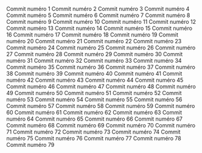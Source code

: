 Commit numéro 1
Commit numéro 2
Commit numéro 3
Commit numéro 4
Commit numéro 5
Commit numéro 6
Commit numéro 7
Commit numéro 8
Commit numéro 9
Commit numéro 10
Commit numéro 11
Commit numéro 12
Commit numéro 13
Commit numéro 14
Commit numéro 15
Commit numéro 16
Commit numéro 17
Commit numéro 18
Commit numéro 19
Commit numéro 20
Commit numéro 21
Commit numéro 22
Commit numéro 23
Commit numéro 24
Commit numéro 25
Commit numéro 26
Commit numéro 27
Commit numéro 28
Commit numéro 29
Commit numéro 30
Commit numéro 31
Commit numéro 32
Commit numéro 33
Commit numéro 34
Commit numéro 35
Commit numéro 36
Commit numéro 37
Commit numéro 38
Commit numéro 39
Commit numéro 40
Commit numéro 41
Commit numéro 42
Commit numéro 43
Commit numéro 44
Commit numéro 45
Commit numéro 46
Commit numéro 47
Commit numéro 48
Commit numéro 49
Commit numéro 50
Commit numéro 51
Commit numéro 52
Commit numéro 53
Commit numéro 54
Commit numéro 55
Commit numéro 56
Commit numéro 57
Commit numéro 58
Commit numéro 59
Commit numéro 60
Commit numéro 61
Commit numéro 62
Commit numéro 63
Commit numéro 64
Commit numéro 65
Commit numéro 66
Commit numéro 67
Commit numéro 68
Commit numéro 69
Commit numéro 70
Commit numéro 71
Commit numéro 72
Commit numéro 73
Commit numéro 74
Commit numéro 75
Commit numéro 76
Commit numéro 77
Commit numéro 78
Commit numéro 79
